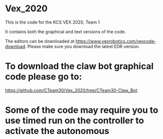 # Vex_2020

This is the code for the KCS VEX 2020, Team 1

It contains both the graphical and text versions of the code.

The editors can be downloaded at https://www.vexrobotics.com/vexcode-download. Please make sure you download the latest EDR version.
 
 # To download the claw bot graphical code please go to:
 https://github.com/CTeam30/Vex_2020/tree/CTeam30-Claw_Bot.
 
 # Some of the code may require you to use timed run on the controller to activate the autonomous

